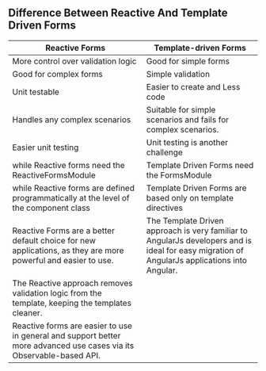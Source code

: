## Difference Between Reactive And Template Driven Forms

| Reactive Forms | Template-driven Forms |
|----------|-----------------|
| More control over validation logic | Good for simple forms |
| Good for complex forms | Simple validation |
| Unit testable | Easier to create and Less code |
|Handles any complex scenarios|Suitable for simple scenarios and fails for complex scenarios.|
|Easier unit testing|Unit testing is another challenge|
|while Reactive forms need the ReactiveFormsModule|Template Driven Forms need the FormsModule|
|while Reactive forms are defined programmatically at the level of the component class|Template Driven Forms are based only on template directives|
|Reactive Forms are a better default choice for new applications, as they are more powerful and easier to use.|The Template Driven approach is very familiar to AngularJs developers and is ideal for easy migration of AngularJs applications into Angular.|
|The Reactive approach removes validation logic from the template, keeping the templates cleaner.||
|Reactive forms are easier to use in general and support better more advanced use cases via its Observable-based API.||
